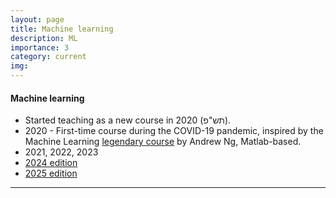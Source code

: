 ```yaml
---
layout: page
title: Machine learning
description: ML
importance: 3
category: current
img:
---
```


#### Machine learning

* Started teaching as a new course in 2020 (תש"פ).
* 2020 - First-time course during the COVID-19 pandemic, inspired by the Machine Learning [legendary course](https://www.youtube.com/playlist?list=PL2qEL_7r0QISbIq8G5ywDv8go0EVr5bky) by Andrew Ng, Matlab-based.
* 2021, 2022, 2023
* [2024 edition](/suppl/ml/ml2024)
* [2025 edition]()

---
